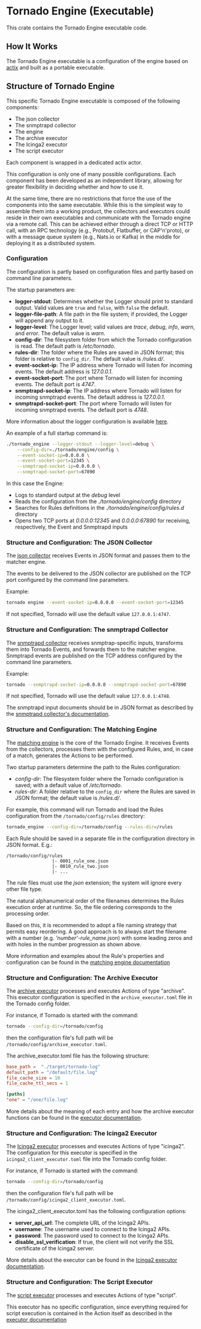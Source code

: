 # Tornado Engine (Executable)

This crate contains the Tornado Engine executable code.



## How It Works

The Tornado Engine executable is a configuration of the engine based on
[actix](https://github.com/actix/actix)
and built as a portable executable.



## Structure of Tornado Engine

This specific Tornado Engine executable is composed of the following components:
- The json collector
- The snmptrapd collector
- The engine
- The archive executor
- The Icinga2 executor
- The script executor

Each component is wrapped in a dedicated actix actor.

This configuration is only one of many possible configurations. Each component has been developed
as an independent library, allowing for greater flexibility in deciding whether and how to use it.

At the same time, there are no restrictions that force the use of the components into the same
executable. While this is the simplest way to assemble them into a working product, the
collectors and executors could reside in their own executables and communicate with the Tornado
engine via a remote call. This can be achieved either through a direct TCP or HTTP call, with
an RPC technology (e.g., Protobuf, Flatbuffer, or CAP'n'proto), or with a message queue
system (e.g., Nats.io or Kafka) in the middle for deploying it as a distributed system.



### Configuration

The configuration is partly based on configuration files and partly based on command line
parameters.

The startup parameters are:
- __logger-stdout__:  Determines whether the Logger should print to standard output.
  Valid values are `true` and `false`, with `false` the default.
- __logger-file-path__:  A file path in the file system; if provided, the Logger will
  append any output to it.
- __logger-level__:  The Logger level; valid values are _trace_, _debug_, _info_, _warn_, and
  _error_. The default value is _warn_.
- __config-dir__:  The filesystem folder from which the Tornado configuration is read.
  The default path is _/etc/tornado_.
- __rules-dir__:  The folder where the Rules are saved in JSON format;
  this folder is relative to `config_dir`. The default value is _/rules.d/_.
- __event-socket-ip__:  The IP address where Tornado will listen for incoming events.
  The default address is _127.0.0.1_.
- __event-socket-port__:  The port where Tornado will listen for incoming events.
  The default port is _4747_.
- __snmptrapd-socket-ip__:  The IP address where Tornado will listen for incoming snmptrapd events.
  The default address is _127.0.0.1_.
- __snmptrapd-socket-port__:  The port where Tornado will listen for incoming snmptrapd events.
  The default port is _4748_.

More information about the logger configuration is available [here](../../../common/logger/doc/README.md).

An example of a full startup command is:
```bash
./tornado_engine --logger-stdout --logger-level=debug \
    --config-dir=./tornado/engine/config \
    --event-socket-ip=0.0.0.0 \
    --event-socket-port=12345 \
    --snmptrapd-socket-ip=0.0.0.0 \
    --snmptrapd-socket-port=67890
```

In this case the Engine:
- Logs to standard output at the _debug_ level
- Reads the configuration from the _./tornado/engine/config_ directory
- Searches for Rules definitions in the _./tornado/engine/config/rules.d_ directory
- Opens two TCP ports at _0.0.0.0:12345_ and _0.0.0.0:67890_ for receiving,
  respectively, the Event and Snmptrapd inputs



### Structure and Configuration: The JSON Collector

The [json collector](../../../collector/json/doc/README.md)
receives Events in JSON format and passes them to the matcher engine.

The events to be delivered to the JSON collector are published on the TCP port
configured by the command line parameters.

Example:
```bash
tornado engine --event-socket-ip=0.0.0.0 --event-socket-port=12345
```

If not specified, Tornado will use the default value `127.0.0.1:4747`.



### Structure and Configuration:  The snmptrapd Collector

The [snmptrapd collector](../../../collector/snmptrapd/doc/README.md) receives snmptrap-specific
inputs, transforms them into Tornado Events, and forwards them to the matcher engine. Snmptrapd
events are published on the TCP address configured by the command line
parameters.

Example:
```bash
tornado --snmptrapd-socket-ip=0.0.0.0 --snmptrapd-socket-port=67890
```

If not specified, Tornado will use the default value `127.0.0.1:4748`.

The snmptrapd input documents should be in JSON format as described by the
[snmptrapd collector's documentation](../../../collector/snmptrapd/doc/README.md).



### Structure and Configuration:  The Matching Engine

The [matching engine](../../../engine/matcher/doc/README.md) is the core of the Tornado Engine.
It receives Events from the collectors,
processes them with the configured Rules, and, in case of a match, generates the Actions to be
performed.

Two startup parameters determine the path to the Rules configuration:
- _config-dir_:  The filesystem folder where the Tornado configuration is saved;
  with a default value of _/etc/tornado_.
- _rules-dir_:  A folder relative to the `config_dir` where the Rules are saved in JSON format;
  the default value is _/rules.d/_.

For example, this command will run Tornado and load the Rules configuration from the
`/tornado/config/rules` directory:
```bash
tornado_engine --config-dir=/tornado/config --rules-dir=/rules
```

Each Rule should be saved in a separate file in the configuration directory in JSON format.
E.g.:
```
/tornado/config/rules
                 |- 0001_rule_one.json
                 |- 0010_rule_two.json
                 |- ...
```

The rule files must use the _json_ extension; the system will ignore every other file type.

The natural alphanumerical order of the filenames determines the Rules execution order at runtime.
So, the file ordering corresponds to the processing order.

Based on this, it is recommended to adopt a file naming strategy that permits easy reordering.
A good approach is to always start the filename with a number 
(e.g. _'number'_-*rule_name*.json) with some leading zeros and with holes in the number
progression as shown above.  

More information and examples about the Rule's properties and configuration can be found in the
[matching engine documentation](../../../engine/matcher/doc/README.md)



### Structure and Configuration:  The Archive Executor

The [archive executor](../../../executor/archive/doc/README.md) processes and executes Actions
of type "archive". This executor configuration is specified in the `archive_executor.toml`
file in the Tornado config folder.

For instance, if Tornado is started with the command:
```bash
tornado --config-dir=/tornado/config
```
then the configuration file's full path will be `/tornado/config/archive_executor.toml`.

The archive_executor.toml file has the following structure:
```toml
base_path =  "./target/tornado-log"
default_path = "/default/file.log"
file_cache_size = 10
file_cache_ttl_secs = 1

[paths]
"one" = "/one/file.log"
```

More details about the meaning of each entry and how the archive executor functions can be found
in the [executor documentation](../../../executor/archive/doc/README.md).



### Structure and Configuration:  The Icinga2 Executor

The [Icinga2 executor](../../../executor/icinga2/doc/README.md) processes and executes Actions
of type "icinga2". The configuration for this executor is specified in the `icinga2_client_executor.toml`
file into the Tornado config folder.

For instance, if Tornado is started with the command:
```bash
tornado --config-dir=/tornado/config
```
then the configuration file's full path will be `/tornado/config/icinga2_client_executor.toml`.

The icinga2_client_executor.toml has the following configuration options:
- __server_api_url__: The complete URL of the Icinga2 APIs.
- __username__: The username used to connect to the Icinga2 APIs.
- __password__: The password used to connect to the Icinga2 APIs.
- __disable_ssl_verification__: If true, the client will not verify the SSL certificate of the Icinga2 server.

More details about the executor can be found in the
[Icinga2 executor documentation](../../../executor/icinga2/doc/README.md).



### Structure and Configuration:  The Script Executor

The [script executor](../../../executor/script/doc/README.md) processes and executes Actions
of type "script".

This executor has no specific configuration, since everything required for script execution is
contained in the Action itself as described in the
[executor documentation](../../../executor/script/doc/README.md)
